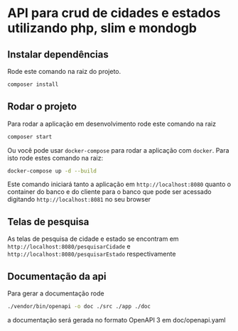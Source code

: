 # API para crud de cidades e estados utilizando php, slim e mondogb

## Instalar dependências

Rode este comando na raiz do projeto.

```bash
composer install
```

## Rodar o projeto

Para rodar a aplicação em desenvolvimento rode este comando na raiz

```bash
composer start
```

Ou você pode usar `docker-compose` para rodar a aplicação com `docker`. Para isto rode estes comando na raiz:

```bash
docker-compose up -d --build
```

Este comando iniciará tanto a aplicação em `http://localhost:8080` quanto o container do banco e do cliente para o banco que pode ser acessado digitando `http://localhost:8081` no seu browser

## Telas de pesquisa
As telas de pesquisa de cidade e estado se encontram em `http://localhost:8080/pesquisarCidade` e `http://localhost:8080/pesquisarEstado` respectivamente

## Documentação da api
Para gerar a documentação rode

```bash
./vendor/bin/openapi -o doc ./src ./app ./doc
```
a documentação será gerada no formato OpenAPI 3 em doc/openapi.yaml
